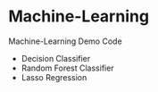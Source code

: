 # Machine-Learning
Machine-Learning Demo Code
* Decision Classifier
* Random Forest Classifier
* Lasso Regression

